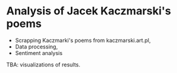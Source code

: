 # Analysis of Jacek Kaczmarski's poems

  - Scrapping Kaczmarki's poems from kaczmarski.art.pl,
  - Data processing,
  - Sentiment analysis
  
 TBA: visualizations of results.
